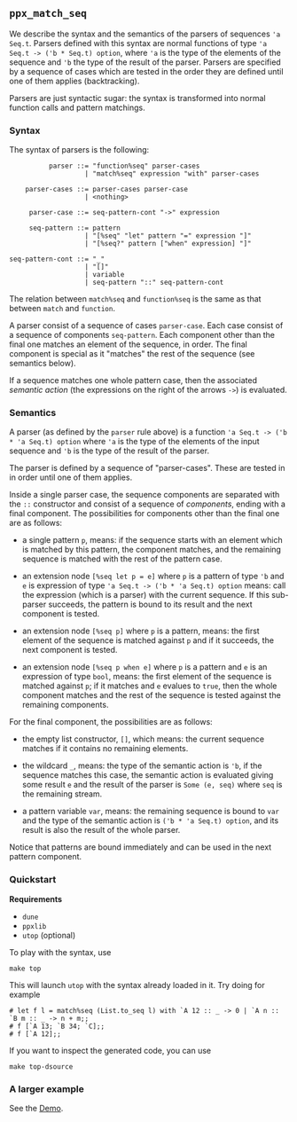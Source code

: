 ## `ppx_match_seq`

We describe the syntax and the semantics of the parsers of sequences `'a
Seq.t`. Parsers defined with this syntax are normal functions of type `'a Seq.t
-> ('b * Seq.t) option`, where `'a` is the type of the elements of the sequence
and `'b` the type of the result of the parser. Parsers are specified by a
sequence of cases which are tested in the order they are defined until one of
them applies (backtracking).

Parsers are just syntactic sugar: the syntax is transformed into normal function
calls and pattern matchings.

### Syntax

The syntax of parsers is the following:

```
          parser ::= "function%seq" parser-cases
                   | "match%seq" expression "with" parser-cases

    parser-cases ::= parser-cases parser-case
                   | <nothing>

     parser-case ::= seq-pattern-cont "->" expression

     seq-pattern ::= pattern
                   | "[%seq" "let" pattern "=" expression "]"
                   | "[%seq?" pattern ["when" expression] "]"

seq-pattern-cont ::= "_"
                   | "[]"
                   | variable
                   | seq-pattern "::" seq-pattern-cont
```

The relation between `match%seq` and `function%seq` is the same as that between
`match` and `function`.

A parser consist of a sequence of cases `parser-case`. Each case consist of a
sequence of components `seq-pattern`. Each component other than the final one
matches an element of the sequence, in order. The final component is special as
it "matches" the rest of the sequence (see semantics below).

If a sequence matches one whole pattern case, then the associated *semantic
action* (the expressions on the right of the arrows `->`) is evaluated.

### Semantics

A parser (as defined by the `parser` rule above) is a function `'a Seq.t -> ('b * 'a Seq.t) option`
where `'a` is the type of the elements of the input sequence
and `'b` is the type of the result of the parser.

The parser is defined by a sequence of "parser-cases". These are tested in in
order until one of them applies.

Inside a single parser case, the sequence components are separated with the `::`
constructor and consist of a sequence of *components*, ending with a final
component. The possibilities for components other than the final one are as
follows:

- a single pattern `p`, means: if the sequence starts with an element which is
  matched by this pattern, the component matches, and the remaining sequence is
  matched with the rest of the pattern case.

- an extension node `[%seq let p = e]` where `p` is a pattern of type `'b` and
  `e` is expression of type `'a Seq.t -> ('b * 'a Seq.t) option` means: call the
  expression (which is a parser) with the current sequence. If this sub-parser
  succeeds, the pattern is bound to its result and the next component is tested.

- an extension node `[%seq p]` where `p` is a pattern, means: the first element
  of the sequence is matched against `p` and if it succeeds, the next component
  is tested.

- an extension node `[%seq p when e]` where `p` is a pattern and `e` is an
  expression of type `bool`, means: the first element of the sequence is matched
  against `p`; if it matches and `e` evalues to `true`, then the whole component
  matches and the rest of the sequence is tested against the remaining
  components.

For the final component, the possibilities are as follows:

- the empty list constructor, `[]`, which means: the current sequence matches if
  it contains no remaining elements.

- the wildcard `_`, means: the type of the semantic action is `'b`, if the
  sequence matches this case, the semantic action is evaluated giving some
  result `e` and the result of the parser is `Some (e, seq)` where `seq` is the
  remaining stream.

- a pattern variable `var`, means: the remaining sequence is bound to `var` and
  the type of the semantic action is `('b * 'a Seq.t) option`, and its result is
  also the result of the whole parser.

Notice that patterns are bound immediately and can be used in the next pattern
component.

### Quickstart

**Requirements**

- `dune`
- `ppxlib`
- `utop` (optional)

To play with the syntax, use

```
make top
```

This will launch `utop` with the syntax already loaded in it. Try doing for example
```
# let f l = match%seq (List.to_seq l) with `A 12 :: _ -> 0 | `A n :: `B m :: _ -> n + m;;
# f [`A 13; `B 34; `C];;
# f [`A 12];;
```

If you want to inspect the generated code, you can use
```
make top-dsource
```

### A larger example

See the [Demo](demo/).
